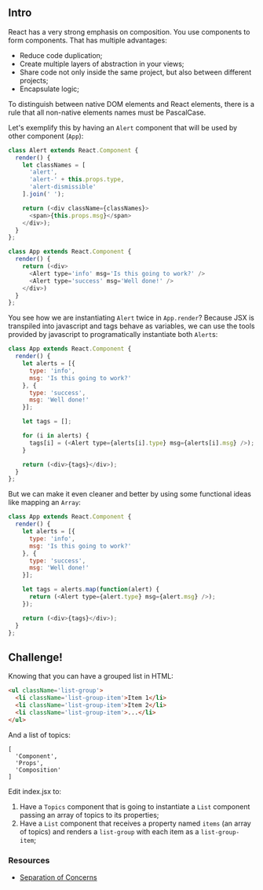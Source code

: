 ## Intro

React has a very strong emphasis on composition. You use components to form components. That has multiple advantages:
  * Reduce code duplication;
  * Create multiple layers of abstraction in your views;
  * Share code not only inside the same project, but also between different projects;
  * Encapsulate logic;

To distinguish between native DOM elements and React elements, there is a rule that all non-native elements names must be PascalCase.

Let's exemplify this by having an `Alert` component that will be used by other component (`App`):

```js
class Alert extends React.Component {
  render() {
    let classNames = [
      'alert',
      'alert-' + this.props.type,
      'alert-dismissible'
    ].join(' ');

    return (<div className={classNames}>
      <span>{this.props.msg}</span>
    </div>);
  }
};

class App extends React.Component {
  render() {
    return (<div>
      <Alert type='info' msg='Is this going to work?' />
      <Alert type='success' msg='Well done!' />
    </div>)
  }
};
```

You see how we are instantiating `Alert` twice in `App.render`? Because JSX is transpiled into javascript and tags behave as variables, we can use the tools provided by javascript to programatically instantiate both `Alert`s:

```js
class App extends React.Component {
  render() {
    let alerts = [{
      type: 'info',
      msg: 'Is this going to work?'
    }, {
      type: 'success',
      msg: 'Well done!'
    }];

    let tags = [];

    for (i in alerts) {
      tags[i] = (<Alert type={alerts[i].type} msg={alerts[i].msg} />);
    }

    return (<div>{tags}</div>);
  }
};
```

But we can make it even cleaner and better by using some functional ideas like mapping an `Array`:

```js
class App extends React.Component {
  render() {
    let alerts = [{
      type: 'info',
      msg: 'Is this going to work?'
    }, {
      type: 'success',
      msg: 'Well done!'
    }];

    let tags = alerts.map(function(alert) {
      return (<Alert type={alert.type} msg={alert.msg} />);
    });

    return (<div>{tags}</div>);
  }
};
```

## Challenge!

Knowing that you can have a grouped list in HTML:
```html
<ul className='list-group'>
  <li className='list-group-item'>Item 1</li>
  <li className='list-group-item'>Item 2</li>
  <li className='list-group-item'>...</li>
</ul>
```

And a list of topics:
```
[
  'Component',
  'Props',
  'Composition'
]
```

Edit index.jsx to:
  1. Have a `Topics` component that is going to instantiate a `List` component passing an array of topics to its properties;
  2. Have a `List` component that receives a property named `items` (an array of topics) and renders a `list-group` with each item as a `list-group-item`;

### Resources

 * [Separation of Concerns](https://facebook.github.io/react/docs/multiple-components.html#motivation-separation-of-concerns)
